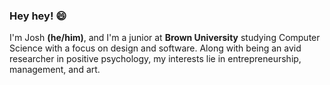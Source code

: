 ### Hey hey! 😄

<!-- UPDATED: December 18, 2022 -->
I'm Josh **(he/him)**, and I'm a junior at **Brown University** studying Computer Science with a focus on design and software. Along with being an avid researcher in positive psychology, my interests lie in entrepreneurship, management, and art.

<!-- UPDATED: November 5, 2022 -->
<!-- I'm Josh **(he/him)**, and I'm a junior at **Brown University** studying Computer Science with a focus on design, computer vision, graphics, and deep learning. Along with being an avid researcher in positive psychology, my interests lie in entrepreneurship and project/product management. -->

<!-- UPDATED: June 11, 2022 -->
<!-- I'm Josh **(he/him)**, and I'm a junior at **Brown University** studying Computer Science with a focus on software, graphics, and design. Along with being an avid researcher in positive psychology, my passions lie in software engineering, UI/UX design, and web applications. -->

<!-- UPDATED: January 16, 2022 -->
<!-- I'm Josh **(he/him)**, and I’m an incoming third-year student at **Brown University** studying Computer Science with interests in Software Principles and Visual Computing. I’m also an avid researcher in the Cognitive and Human Behavioral studies, specifically in emotional and artificial intelligence along with computer vision. -->

<!-- Computer Graphics (CSCI 1230) -->
<!-- Terminal: ~/Qt/Qt\ Creator.app/Contents/MacOS/Qt\ Creator -->
<!-- Print: std::cout << "" << std::endl; -->

<!--
**joshbenzon/joshbenzon** is a ✨ _special_ ✨ repository because its `README.md` (this file) appears on your GitHub profile.

Here are some ideas to get you started:
- 🔭 I’m currently working on ...
- 🌱 I’m currently learning ...
- 👯 I’m looking to collaborate on ...
- 🤔 I’m looking for help with ...
- 💬 Ask me about ...
- 📫 How to reach me: ...
- 😄 Pronouns: ...
- ⚡ Fun fact: ...
-->
